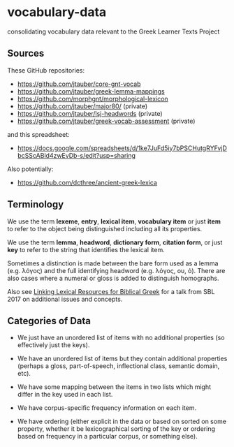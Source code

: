 # vocabulary-data

consolidating vocabulary data relevant to the Greek Learner Texts Project


## Sources

These GitHub repositories:

* https://github.com/jtauber/core-gnt-vocab
* https://github.com/jtauber/greek-lemma-mappings
* https://github.com/morphgnt/morphological-lexicon
* https://github.com/jtauber/major80/ (private)
* https://github.com/jtauber/lsj-headwords (private)
* https://github.com/jtauber/greek-vocab-assessment (private)

and this spreadsheet:

* https://docs.google.com/spreadsheets/d/1ke7JuFd5iy7bPSCHutgRYFvjDbcSScABld4zwEvDb-s/edit?usp=sharing

Also potentially:

* https://github.com/dcthree/ancient-greek-lexica


## Terminology

We use the term **lexeme**, **entry**, **lexical item**, **vocabulary item** or just **item** to refer to the object being distinguished including all its properties.

We use the term **lemma**, **headword**, **dictionary form**, **citation form**, or just **key** to refer to the string that identifies the lexical item.

Sometimes a distinction is made between the bare form used as a lemma (e.g. λόγος) and the full identifying headword (e.g. λόγος, ου, ὁ). There are also cases where a numeral or gloss is added to distinguish homographs.

Also see [Linking Lexical Resources for Biblical Greek](https://vimeo.com/243936959) for a talk from SBL 2017 on additional issues and concepts.


## Categories of Data

* We just have an unordered list of items with no additional properties (so effectively just the keys).

* We have an unordered list of items but they contain additional properties (perhaps a gloss, part-of-speech, inflectional class, semantic domain, etc).

* We have some mapping between the items in two lists which might differ in the key used in each list.

* We have corpus-specific frequency information on each item.

* We have ordering (either explicit in the data or based on sorted on some property, whether it be lexicographical sorting of the key or ordering based on frequency in a particular corpus, or something else).
